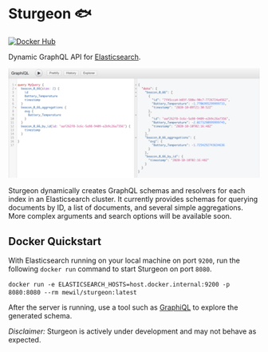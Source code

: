 # Sturgeon :fish:

[![Docker Hub](https://img.shields.io/docker/pulls/mewil/sturgeon.svg)](https://hub.docker.com/repository/docker/mewil/sturgeon)

Dynamic GraphQL API for [Elasticsearch](https://elastic.co/).

![GraphQL Explorer](screenshot.png)

Sturgeon dynamically creates GraphQL schemas and resolvers for each index in an Elasticsearch cluster.
It currently provides schemas for querying documents by ID, a list of documents, and several simple aggregations.
More complex arguments and search options will be available soon. 

## Docker Quickstart

With Elasticsearch running on your local machine on port `9200`, run the following `docker run` command to start Sturgeon on
port `8080`. 
```shell script
docker run -e ELASTICSEARCH_HOSTS=host.docker.internal:9200 -p 8080:8080 --rm mewil/sturgeon:latest 
```
After the server is running, use a tool such as [GraphiQL](https://github.com/graphql/graphiql) to explore the generated schema.

_Disclaimer:_ Sturgeon is actively under development and may not behave as expected.